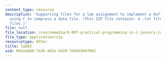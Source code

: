 ```yaml
---
content_type: resource
description: 'Supporting files for a lab assignment to implement a Huffman decoder
  using C to compress a data file. (This ZIP file contains: 4 .txt files and 2 .c
  files.)'
file: null
file_location: /coursemedia/6-087-practical-programming-in-c-january-iap-2010/041eab807a3ba02a94297d4d5994f091_lab02.zip
file_type: application/zip
resourcetype: Other
title: lab02
uid: 041eab80-7a3b-a02a-9429-7d4d5994f091
---
```

